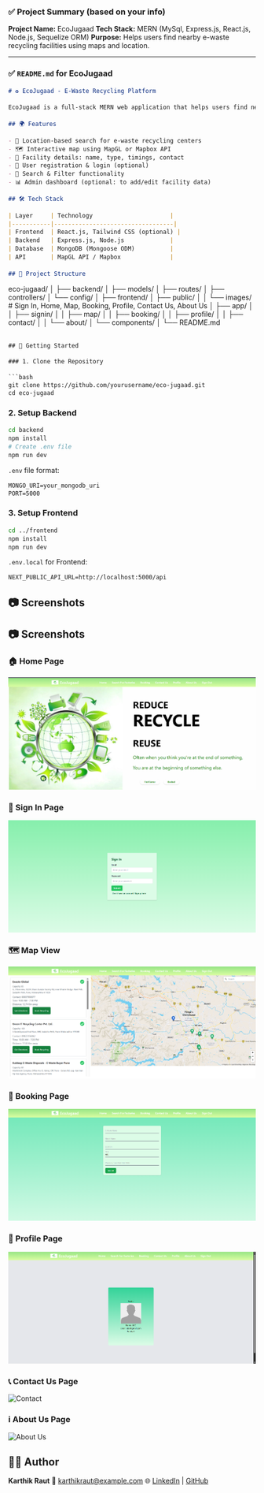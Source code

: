 ### ✅ Project Summary (based on your info)

**Project Name:** EcoJugaad
**Tech Stack:** MERN (MySql, Express.js, React.js, Node.js, Sequelize ORM)
**Purpose:** Helps users find nearby e-waste recycling facilities using maps and location.

---

### ✅ `README.md` for **EcoJugaad**

```markdown
# ♻️ EcoJugaad - E-Waste Recycling Platform

EcoJugaad is a full-stack MERN web application that helps users find nearby e-waste recycling facilities using location-based services. The app is designed to promote sustainable living by guiding users to dispose of electronic waste responsibly.

## 🌍 Features

- 📍 Location-based search for e-waste recycling centers  
- 🗺️ Interactive map using MapGL or Mapbox API  
- 📝 Facility details: name, type, timings, contact  
- 🧾 User registration & login (optional)  
- 🔎 Search & Filter functionality  
- 📊 Admin dashboard (optional: to add/edit facility data)

## 🛠️ Tech Stack

| Layer     | Technology                      |
|-----------|----------------------------------|
| Frontend  | React.js, Tailwind CSS (optional) |
| Backend   | Express.js, Node.js             |
| Database  | MongoDB (Mongoose ODM)          |
| API       | MapGL API / Mapbox              |

## 📂 Project Structure

```

eco-jugaad/
│
├── backend/
│   ├── models/
│   ├── routes/
│   ├── controllers/
│   └── config/
│
├── frontend/
│   ├── public/
│   │   └── images/        # Sign In, Home, Map, Booking, Profile, Contact Us, About Us
│   ├── app/
│   │   ├── signin/
│   │   ├── map/
│   │   ├── booking/
│   │   ├── profile/
│   │   ├── contact/
│   │   └── about/
│   └── components/
│
└── README.md

````

## 🚀 Getting Started

### 1. Clone the Repository

```bash
git clone https://github.com/yourusername/eco-jugaad.git
cd eco-jugaad
````

### 2. Setup Backend

```bash
cd backend
npm install
# Create .env file
npm run dev
```

`.env` file format:

```
MONGO_URI=your_mongodb_uri
PORT=5000
```

### 3. Setup Frontend

```bash
cd ../frontend
npm install
npm run dev
```

`.env.local` for Frontend:

```
NEXT_PUBLIC_API_URL=http://localhost:5000/api
```

## 📷 Screenshots 

## 📷 Screenshots

### 🏠 Home Page
![Home Page](frontend/public/images/Home.png)

### 🔐 Sign In Page
![Sign In](frontend/public/images/signin.png)

### 🗺️ Map View
![Map View](frontend/public/images/map.png)

### 📅 Booking Page
![Booking Page](frontend/public/images/booking.png)

### 👤 Profile Page
![Profile](frontend/public/images/profile.png)

### 📞 Contact Us Page
![Contact](frontend/public/images/contact.png)

### ℹ️ About Us Page
![About Us](frontend/public/images/about.png)


## 🧑‍💻 Author

**Karthik Raut**
📧 [karthikraut@example.com](mailto:karthikraut2@gmail.com)
🌐 [LinkedIn](www.linkedin.com/in/karthik-raut-b5a6a7243) | [GitHub](https://github.com/Karthikraut)

